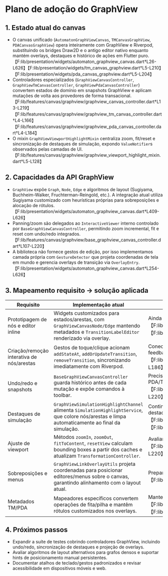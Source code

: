 # Plano de adoção do GraphView

## 1. Estado atual do canvas

- O canvas unificado (`AutomatonGraphViewCanvas`, `TMCanvasGraphView`, `PDACanvasGraphView`) opera inteiramente com GraphView e Riverpod, substituindo os bridges Draw2D e o antigo editor nativo enquanto mantém overlays, destaques e histórico de ações em Flutter puro.【F:lib/presentation/widgets/automaton_graphview_canvas.dart†L26-L626】【F:lib/presentation/widgets/tm_canvas_graphview.dart†L5-L210】【F:lib/presentation/widgets/pda_canvas_graphview.dart†L5-L204】
- Controladores especializados (`GraphViewCanvasController`, `GraphViewTmCanvasController`, `GraphViewPdaCanvasController`) convertem estados de domínio em snapshots GraphView e aplicam mutações de volta aos provedores de forma transacional.【F:lib/features/canvas/graphview/graphview_canvas_controller.dart†L13-L219】【F:lib/features/canvas/graphview/graphview_tm_canvas_controller.dart†L4-L166】【F:lib/features/canvas/graphview/graphview_pda_canvas_controller.dart†L4-L184】
- O mixin `GraphViewViewportHighlightMixin` centraliza zoom, fit/reset e sincronização de destaques de simulação, expondo `ValueNotifier`s observados pelas camadas de UI.【F:lib/features/canvas/graphview/graphview_viewport_highlight_mixin.dart†L5-L128】

## 2. Capacidades da API GraphView

- `GraphView` expõe `Graph`, `Node`, `Edge` e algoritmos de layout (Sugiyama, Buchheim-Walker, Fruchterman-Reingold, etc.). A integração atual utiliza Sugiyama customizado com heurísticas próprias para sobreposições e alocação de rótulos.【F:lib/presentation/widgets/automaton_graphview_canvas.dart†L409-L626】
- Panning/zoom são delegados ao `InteractiveViewer` interno controlado por `BaseGraphViewCanvasController`, permitindo zoom incremental, fit e reset com undo/redo integrados.【F:lib/features/canvas/graphview/base_graphview_canvas_controller.dart†L107-L220】
- A biblioteca não fornece gestos de edição, por isso implementamos camada própria com `GestureDetector` que projeta coordenadas de tela em mundo e gerencia overlays de transição via `OverlayEntry`.【F:lib/presentation/widgets/automaton_graphview_canvas.dart†L254-L626】

## 3. Mapeamento requisito → solução aplicada

| Requisito | Implementação atual | Observações |
| --- | --- | --- |
| Prototipagem de nós e editor inline | Widgets customizados para estados/arestas, com `GraphViewCanvasNode/Edge` mantendo metadados e `TransitionLabelEditor` renderizado via overlay.| Ainda avaliamos variantes para suportar multi-linhas e ícones adicionais.【F:lib/features/canvas/graphview/graphview_canvas_models.dart†L5-L210】【F:lib/presentation/widgets/automaton_graphview_canvas.dart†L333-L626】 |
| Criação/remoção interativa de nós/arestas | Gestos de toque/clique acionam `addStateAt`, `addOrUpdateTransition`, `removeTransition`, sincronizando imediatamente com Riverpod.| Conectores temporários podem ser adicionados em futuros refinamentos para feedback visual durante o arraste.【F:lib/features/canvas/graphview/graphview_canvas_controller.dart†L106-L186】 |
| Undo/redo e snapshots | `BaseGraphViewCanvasController` guarda histórico antes de cada mutação e expõe comandos à toolbar.| Precisamos expandir cobertura de testes para validar cenários de undo em PDA/TM com metadados extras.【F:lib/features/canvas/graphview/base_graphview_canvas_controller.dart†L107-L220】 |
| Destaques de simulação | `GraphViewSimulationHighlightChannel` alimenta `SimulationHighlightService`, que colore nós/arestas e limpa automaticamente ao final da simulação.| Continuar monitorando performance em autômatos densos com múltiplos destaques simultâneos.【F:lib/presentation/widgets/automaton_graphview_canvas.dart†L41-L84】【F:lib/features/canvas/graphview/graphview_highlight_channel.dart†L5-L19】 |
| Ajuste de viewport | Métodos `zoomIn`, `zoomOut`, `fitToContent`, `resetView` calculam bounding boxes a partir dos caches e atualizam `TransformationController`.| Avaliar heurísticas alternativas para grafos extremamente assimétricos.【F:lib/features/canvas/graphview/base_graphview_canvas_controller.dart†L143-L220】 |
| Sobreposições e menus | `GraphViewLinkOverlayUtils` projeta coordenadas para posicionar editores/menus sobre o canvas, garantindo alinhamento com o layout atual.| Preparar fallback responsivo para telas muito pequenas.【F:lib/features/canvas/graphview/graphview_link_overlay_utils.dart†L5-L148】 |
| Metadados TM/PDA | Mapeadores específicos convertem operações de fita/pilha e mantêm rótulos customizados nos overlays.| Manter sincronização com validadores de domínio ao adicionar novos campos.【F:lib/features/canvas/graphview/graphview_tm_mapper.dart†L7-L144】【F:lib/features/canvas/graphview/graphview_pda_mapper.dart†L7-L160】 |

## 4. Próximos passos

- Expandir a suíte de testes cobrindo controladores GraphView, incluindo undo/redo, sincronização de destaques e projeção de overlays.
- Avaliar algoritmos de layout alternativos para grafos densos e suportar hints de posicionamento manual persistentes.
- Documentar atalhos de teclado/gestos padronizados e revisar acessibilidade em dispositivos móveis e web.
